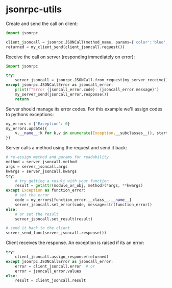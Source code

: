 jsonrpc-utils
=============

Create and send the call on client:
```python
import jsonrpc

client_jsoncall = jsonrpc.JSONCall(method_name, params={'color':'blue', 'size': 4})
returned = my_client_send(client_jsoncall.request())
```

Receive the call on server (responding immediately on error):
```python
import jsonrpc

try:
    server_jsoncall = jsonrpc.JSONCall.from_request(my_server_receive())
except jsonrpc.JSONCallError as jsoncall_error:
    print(f"Error {jsoncall_error.code}: {jsoncall_error.message}")
    my_server_send(jsoncall_error.response())
    return
```  

Server should manage its error codes. For this example we'll assign codes to pythons exceptions:
```python
my_errors = {'Exception': 0}
my_errors.update({
    v.__name__:k for k,v in enumerate(Exception.__subclasses__(), start=1)
})
```

Server calls a method using the request and send it back:
```python
# re-assign method and params for readability
method = server_jsoncall.method
args = server_jsoncall.args
kwargs = server_jsoncall.kwargs
try:
    # try getting a result with your function
    result = getattr(module_or_obj, method)(*args, **kwargs)
except Exception as function_error:
    # set the error
    code = my_errors[function_error.__class__.__name__]
    server_jsoncall.set_error(code, message=str(function_error))
else:
    # or set the result
    server_jsoncall.set_result(result)

# send it back to the client
server_send_func(server_jsoncall.response())
```

Client receives the response. An exception is raised if its an error:
```python
try:
    client_jsoncall.assign_response(returned)
except jsonrpc.JSONCallError as jsoncall_error:
    error = client_jsoncall.error  # or
    error = jsoncall_error.values
else:
    result = client_jsoncall.result
```